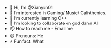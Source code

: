 - 👋 Hi, I’m @Xianyun01
- 👀 I’m interested in Gaming/ Music/ Calisthenics.
- 🌱 I’m currently learning C++
- 💞️ I’m looking to collaborate on god damn AI
- 📫 How to reach me - Email me
- 😄 Pronouns: He
- ⚡ Fun fact: What

<!---
Xianyun01/Xianyun01 is a ✨ special ✨ repository because its `README.md` (this file) appears on your GitHub profile.
You can click the Preview link to take a look at your changes.
--->
